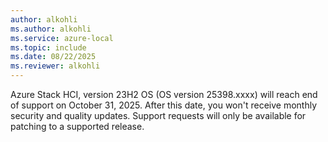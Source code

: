 ```yaml
---
author: alkohli
ms.author: alkohli
ms.service: azure-local
ms.topic: include
ms.date: 08/22/2025
ms.reviewer: alkohli
---
```


Azure Stack HCI, version 23H2 OS (OS version 25398.xxxx) will reach end of support on October 31, 2025. After this date, you won't receive monthly security and quality updates. Support requests will only be available for patching to a supported release.